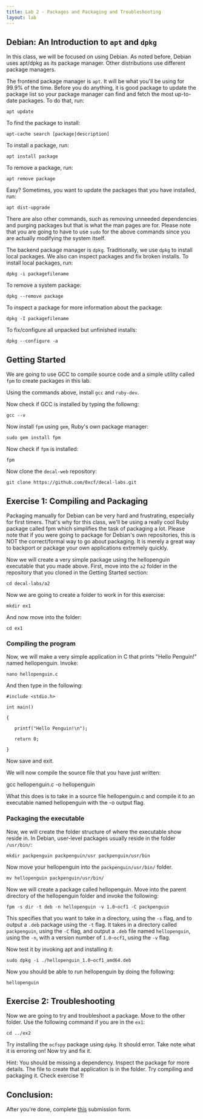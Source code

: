 ```yaml
---
title: Lab 2 - Packages and Packaging and Troubleshooting
layout: lab
---
```


## Debian: An Introduction to `apt` and `dpkg`

In this class, we will be focused on using Debian. As noted before, Debian uses apt/dpkg as its package manager. Other distributions use different package managers.

The frontend package manager is `apt`. It will be what you'll be using for 99.9% of the time. Before you do anything, it is good package to update the package list so your package manager can find and fetch the most up-to-date packages. To do that, run:

`apt update`

To find the package to install:

`apt-cache search [package|description]`

To install a package, run:

`apt install package`

To remove a package, run:

`apt remove package`

Easy? Sometimes, you want to update the packages that you have installed, run:

`apt dist-upgrade`

There are also other commands, such as removing unneeded dependencies and purging packages but that is what the man pages are for. Please note that you are going to have to use `sudo` for the above commands since you are actually modifying the system itself.

The backend package manager is `dpkg`. Traditionally, we use `dpkg` to install local packages. We also can inspect packages and fix broken installs. To install local packages, run:

`dpkg -i packagefilename`

To remove a system package:

`dpkg --remove package`

To inspect a package for more information about the package:

`dpkg -I packagefilename`

To fix/configure all unpacked but unfinished installs:

`dpkg --configure -a`


## Getting Started

We are going to use GCC to compile source code and a simple utility called `fpm` to create packages in this lab.

Using the commands above, install `gcc` and `ruby-dev`.

Now check if GCC is installed by typing the followng:

`gcc --v`

Now install `fpm` using `gem`, Ruby's own package manager:

`sudo gem install fpm`

Now check if `fpm` is installed:

`fpm`

Now clone the `decal-web` repository:

`git clone https://github.com/0xcf/decal-labs.git`


## Exercise 1: Compiling and Packaging

Packaging manually for Debian can be very hard and frustrating, especially for first timers. That's why for this class, we'll be using a really cool Ruby package called fpm which simplifies the task of packaging a lot. Please note that if you were going to package for Debian's own repositories, this is NOT the correct/formal way to go about packaging. It is merely a great way to backport or package your own applications extremely quickly. 

Now we will create a very simple package using the hellopenguin executable that you made above. First, move into the `a2` folder in the repository that you cloned in the Getting Started section:

`cd decal-labs/a2`

Now we are going to create a folder to work in for this exercise:

`mkdir ex1`

And now move into the folder:

`cd ex1`

### Compiling the program

Now, we will make a very simple application in C that prints "Hello Penguin!" named hellopenguin. Invoke:

`nano hellopenguin.c`

And then type in the following:

```
#include <stdio.h>

int main()

{

   printf("Hello Penguin!\n");

   return 0;

}
```

Now save and exit.

We will now compile the source file that you have just written:

gcc hellopenguin.c -o hellopenguin

What this does is to take in a source file hellopenguin.c and compile it to an executable named hellopenguin with the -o output flag.

### Packaging the executable

Now, we will create the folder structure of where the executable show reside in. In Debian, user-level packages usually reside in the folder `/usr/bin/`:

`mkdir packpenguin packpenguin/usr packpenguin/usr/bin`

Now move your hellopenguin into the `packpenguin/usr/bin/` folder.

`mv hellopenguin packpenguin/usr/bin/`

Now we will create a package called hellopenguin. Move into the parent directory of the  hellopenguin folder and invoke the following:

`fpm -s dir -t deb -n hellopenguin -v 1.0~ocf1 -C packpenguin`

This specifies that you want to take in a directory, using the `-s` flag, and to output a `.deb` package using the `-t` flag. It takes in a directory called `packpenguin`, using the `-C` flag, and output a `.deb` file named `hellopenguin`, using the `-n`, with a version number of `1.0~ocf1`, using the `-v` flag.

Now test it by invoking apt and installing it:

`sudo dpkg -i ./hellopenguin_1.0~ocf1_amd64.deb`

Now you should be able to run hellopenguin by doing the following:

`hellopenguin`

## Exercise 2: Troubleshooting

Now we are going to try and troubleshoot a package. Move to the other folder. Use the following command if you are in the `ex1`:

`cd ../ex2`

Try installing the `ocfspy` package using `dpkg`. It should error. Take note what it is erroring on! Now try and fix it.

Hint: You should be missing a dependency. Inspect the package for more details. The file to create that application is in the folder. Try compiling and packaging it. Check exercise 1!

## Conclusion:

After you're done, complete [this](https://docs.google.com/forms/d/1meH6lUC77qta9kiH80dPmkEQJcQqNMV3PrqDN_f3DFg) submission form.
